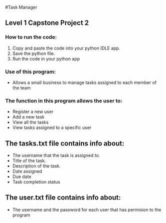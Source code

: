 #Task Manager
## Level 1  Capstone Project 2

### **How to run the code:**
1. Copy and paste the code into your python IDLE app.
2. Save the python file.
3. Run the code in your python app

### **Use of this program:**
- Allows a small business to manage tasks assigned to each member of the team

### **The function in this program allows the user to:**
- Register a new user
- Add a new task
- View all the tasks
- View tasks assigned to a specific user

## **The tasks.txt file contains info about:**
- The username that the task is assigned to.
- Title of the task.
- Description of the task.
- Date assigned
- Due date
- Task completion status

## **The user.txt file contains info about:**
- The username and the password for each user that has permision to the program
